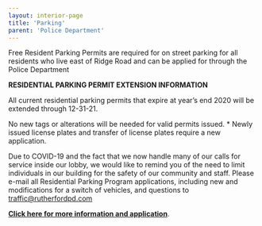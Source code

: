 ```yaml
---
layout: interior-page
title: 'Parking'
parent: 'Police Department'
---
```


Free Resident Parking Permits are required for on street parking for all residents who live east of Ridge Road and can be applied for through the Police Department 

**RESIDENTIAL PARKING PERMIT EXTENSION INFORMATION** 

All current residential parking permits that expire at year’s end 2020 will be extended through 12-31-21.  

No new tags or alterations will be needed for valid permits issued. * Newly issued license plates and transfer of license plates require a new application. 

Due to COVID-19 and the fact that we now handle many of our calls for service inside our lobby, we would like to remind you of the need to limit individuals in our building for the safety of our community and staff. Please e-mail all Residential Parking Program applications, including new and modifications for a switch of vehicles, and questions to traffic@rutherfordpd.com 

[**Click here for more information and application**](https://storage.googleapis.com/static.rutherford-nj.com/police/Parking%20Permit%20Letter%20and%20Application%20(1).pdf).
